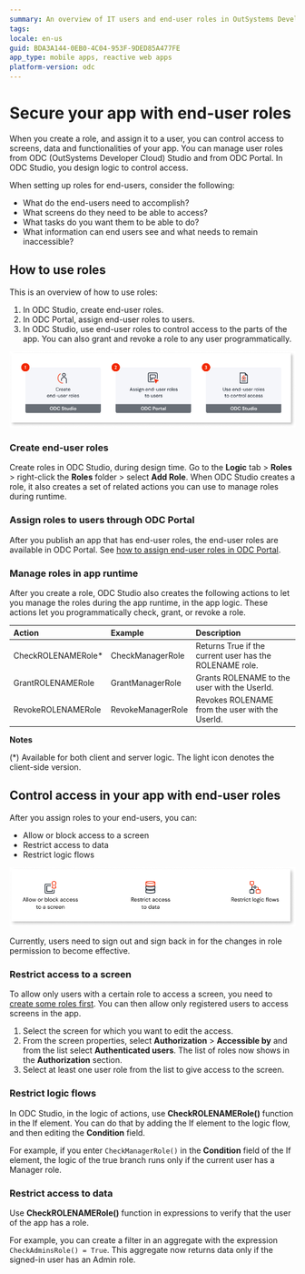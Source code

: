 ```yaml
---
summary: An overview of IT users and end-user roles in OutSystems Developer Cloud (ODC).  
tags: 
locale: en-us
guid: BDA3A144-0EB0-4C04-953F-9DED85A477FE
app_type: mobile apps, reactive web apps
platform-version: odc
---
```


# Secure your app with end-user roles

When you create a role, and assign it to a user, you can control access to screens, data and functionalities of your app. You can manage user roles from ODC (OutSystems Developer Cloud) Studio and from ODC Portal. In ODC Studio, you design logic to control access.

When setting up roles for end-users, consider the following: 

* What do the end-users need to accomplish?
* What screens do they need to be able to access?
* What tasks do you want them to be able to do?
* What information can end users see and what needs to remain inaccessible?
 
## How to use roles

This is an overview of how to use roles:

1. In ODC Studio, create end-user roles.
1. In ODC Portal, assign end-user roles to users.
1. In ODC Studio, use end-user roles to control access to the parts of the app. You can also grant and revoke a role to any user programmatically.

![How you can use roles](images/overview-how-to-use-roles-diag.png "How you can use roles")

### Create end-user roles

Create roles in ODC Studio, during design time. Go to the **Logic** tab > **Roles** > right-click the **Roles** folder > select **Add Role**. When ODC Studio creates a role, it also creates a set of related actions you can use to manage roles during runtime.

### Assign roles to users through ODC Portal

After you publish an app that has end-user roles, the end-user roles are available in ODC Portal. See [how to assign end-user roles in ODC Portal](../user-management/intro.md#end-user-roles).

### Manage roles in app runtime

After you create a role, ODC Studio also creates the following actions to let you manage the roles during the app runtime, in the app logic. These actions let you programmatically check, grant, or revoke a role.

| Action             | Example           | Description                                             |
| :------------------ | :----------------- | :------------------------------------------------------- |
| CheckROLENAMERole* | CheckManagerRole  | Returns True if the current user has the ROLENAME role. |
| GrantROLENAMERole  | GrantManagerRole  | Grants ROLENAME to the user with the UserId.            |
| RevokeROLENAMERole | RevokeManagerRole | Revokes ROLENAME from the user with the UserId.          |

**Notes**

(*) Available for both client and server logic. The light icon denotes the client-side version.

## Control access in your app with end-user roles

After you assign roles to your end-users, you can:

* Allow or block access to a screen
* Restrict access to data
* Restrict logic flows

![Control access in your app](images/control-access-in-your-app-end-user-roles-diag.png "Control access in your app")

<div class="warning" markdown="1">

Currently, users need to sign out and sign back in for the changes in role permission to become effective.

</div>

### Restrict access to a screen

To allow only users with a certain role to access a screen, you need to [create some roles first](#create-end-user-roles). You can then allow only registered users to access screens in the app.

1. Select the screen for which you want to edit the access.
1. From the screen properties, select **Authorization** > **Accessible by** and from the list select **Authenticated users**. The list of roles now shows in the **Authorization** section.
1. Select at least one user role from the list to give access to the screen.

### Restrict logic flows

In ODC Studio, in the logic of actions, use **CheckROLENAMERole()** function in the If element. You can do that by adding the If element to the logic flow, and then editing the **Condition** field.

For example, if you enter `CheckManagerRole()` in the **Condition** field of the If element, the logic of the true branch runs only if the current user has a Manager role.

### Restrict access to data

Use **CheckROLENAMERole()** function in expressions to verify that the user of the app has a role.

For example, you can create a filter in an aggregate with the expression `CheckAdminsRole() = True`. This aggregate now returns data only if the signed-in user has an Admin role.
